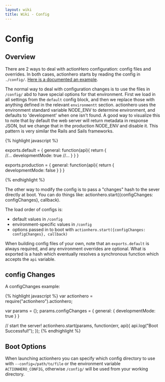 ```yaml
---
layout: wiki
title: Wiki - Config
---
```


# Config

## Overview

There are 2 ways to deal with actionHero configuration: config files and overrides.  In both cases, actionhero starts by reading the config in `./config/`.  [Here is a documented an example](https://github.com/evantahler/actionhero/blob/master/config/).
 
The normal way to deal with configuration changes is to use the files in `/config/` abd to have special options for that environment.  First we load in all settings from the `default` config block, and then we replace those with anything defined in the relevant `environmentt` section.  actionhero uses the environment standard variable NODE_ENV to determine environment, and defaults to 'development' when one isn't found.  A good way to visualize this to note that by default the web server will return metadata in response JSON, but we change that in the production NODE_ENV and disable it.  This pattern is very similar the Rails and Sails frameworks.  

{% highlight javascript %}

exports.default = { 
  general: function(api){
    return {  
      //...
      developmentMode: true
      //...
    }
  }
}

exports.production = { 
  general: function(api){
    return {  
      developmentMode: false
    }
  }
}

{% endhighlight %}

The other way to modify the config is to pass a "changes" hash to the sever directly at boot.  You can do things like: actionhero.start({configChanges: configChanges}, callback).

The load order of configs is:
- default values in `/config`
- environment-specific values in `/config`
- options passed in to boot with `actionhero.start({configChanges: configChanges}, callback)`

When building config files of your own, note that an `exports.default` is always required, and any environment overrides are optional.  What is exported is a hash which eventually resolves a synchronous function which accepts the `api` variable.

## config Changes

A configChanges example:   

{% highlight javascript %}
var actionhero = require("actionhero").actionhero;

var params = {};
params.configChanges = {
  general: {
    developmentMode: true
  }
}

// start the server!
actionhero.start(params, function(err, api){
  api.log("Boot Successful!");
});
{% endhighlight %}

## Boot Options

When launching actionhero you can specify which config directory to use with `--config=/path/to/file` or the environment variable `ACTIONHERO_CONFIG`, otherwise `/config/` will be used from your working directory. 
